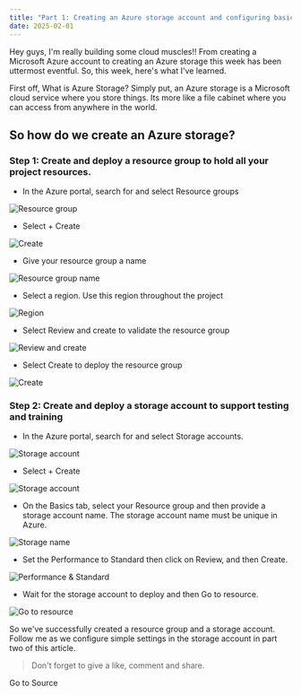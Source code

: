 ```yaml
---
title: "Part 1: Creating an Azure storage account and configuring basic settings for security and networking: A step by step guide."
date: 2025-02-01
---
```


Hey guys, I'm really building some cloud muscles!! From creating a Microsoft Azure account to creating an Azure storage this week has been uttermost eventful. So, this week, here's what I've learned.

First off, What is Azure Storage? Simply put, an Azure storage is a Microsoft cloud service where you store things. Its more like a file cabinet where you can access from anywhere in the world.

## So how do we create an Azure storage?

### Step 1: Create and deploy a resource group to hold all your project resources.

- In the Azure portal, search for and select Resource groups

![Resource group](https://media2.dev.to/dynamic/image/width=800%2Cheight=%2Cfit=scale-down%2Cgravity=auto%2Cformat=auto/https%3A%2F%2Fdev-to-uploads.s3.amazonaws.com%2Fuploads%2Farticles%2Fdrtko0a4a2r597qyb2cn.jpg)

- Select + Create

![Create](https://media2.dev.to/dynamic/image/width=800%2Cheight=%2Cfit=scale-down%2Cgravity=auto%2Cformat=auto/https%3A%2F%2Fdev-to-uploads.s3.amazonaws.com%2Fuploads%2Farticles%2Fk76x7627psjpdyr41bo9.jpg)

- Give your resource group a name

![Resource group name](https://media2.dev.to/dynamic/image/width=800%2Cheight=%2Cfit=scale-down%2Cgravity=auto%2Cformat=auto/https%3A%2F%2Fdev-to-uploads.s3.amazonaws.com%2Fuploads%2Farticles%2Fqicu8a1vk8ns597iy1xg.jpg)

- Select a region. Use this region throughout the project

![Region](https://media2.dev.to/dynamic/image/width=800%2Cheight=%2Cfit=scale-down%2Cgravity=auto%2Cformat=auto/https%3A%2F%2Fdev-to-uploads.s3.amazonaws.com%2Fuploads%2Farticles%2Fv1whkoa7vy6p1rybr3o1.jpg)

- Select Review and create to validate the resource group

![Review and create](https://media2.dev.to/dynamic/image/width=800%2Cheight=%2Cfit=scale-down%2Cgravity=auto%2Cformat=auto/https%3A%2F%2Fdev-to-uploads.s3.amazonaws.com%2Fuploads%2Farticles%2F8bdheg8aq1wjzrxhuosh.jpg)

- Select Create to deploy the resource group

![Create](https://media2.dev.to/dynamic/image/width=800%2Cheight=%2Cfit=scale-down%2Cgravity=auto%2Cformat=auto/https%3A%2F%2Fdev-to-uploads.s3.amazonaws.com%2Fuploads%2Farticles%2F57d9nrjo8ltk6x8eo21b.jpg)

### Step 2: Create and deploy a storage account to support testing and training

- In the Azure portal, search for and select Storage accounts.

![Storage account](https://media2.dev.to/dynamic/image/width=800%2Cheight=%2Cfit=scale-down%2Cgravity=auto%2Cformat=auto/https%3A%2F%2Fdev-to-uploads.s3.amazonaws.com%2Fuploads%2Farticles%2Ffv0dncqtdj2g4j5cs391.jpg)

- Select + Create

![Storage account](https://media2.dev.to/dynamic/image/width=800%2Cheight=%2Cfit=scale-down%2Cgravity=auto%2Cformat=auto/https%3A%2F%2Fdev-to-uploads.s3.amazonaws.com%2Fuploads%2Farticles%2Fgkfut222ye9p76b0famg.jpg)

- On the Basics tab, select your Resource group and then provide a storage account name. The storage account name must be unique in Azure.

![Storage name](https://media2.dev.to/dynamic/image/width=800%2Cheight=%2Cfit=scale-down%2Cgravity=auto%2Cformat=auto/https%3A%2F%2Fdev-to-uploads.s3.amazonaws.com%2Fuploads%2Farticles%2Ffilqa8u6jpchauo150yw.jpg)

- Set the Performance to Standard then click on Review, and then Create.

![Performance & Standard](https://media2.dev.to/dynamic/image/width=800%2Cheight=%2Cfit=scale-down%2Cgravity=auto%2Cformat=auto/https%3A%2F%2Fdev-to-uploads.s3.amazonaws.com%2Fuploads%2Farticles%2Fhxk3oedck2kmnkwnif1k.jpg)

- Wait for the storage account to deploy and then Go to resource.

![Go to resource](https://media2.dev.to/dynamic/image/width=800%2Cheight=%2Cfit=scale-down%2Cgravity=auto%2Cformat=auto/https%3A%2F%2Fdev-to-uploads.s3.amazonaws.com%2Fuploads%2Farticles%2F5zqy6rndfnrlpzmkxx87.jpg)

So we've successfully created a resource group and a storage account. Follow me as we configure simple settings in the storage account in part two of this article.

> Don't forget to give a like, comment and share.

Go to Source
